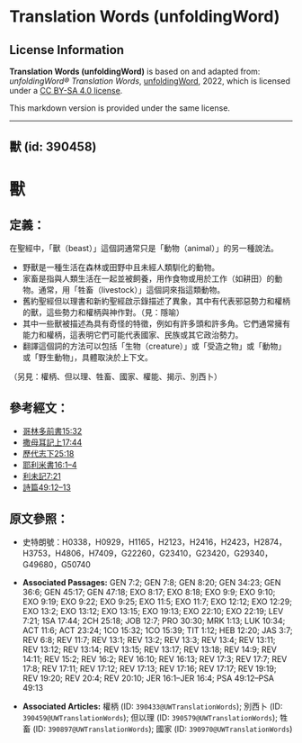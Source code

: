 # Translation Words (unfoldingWord)

## License Information

**Translation Words (unfoldingWord)** is based on and adapted from: _unfoldingWord® Translation Words_, [unfoldingWord](https://unfoldingword.org/utw), 2022, which is licensed under a [CC BY-SA 4.0 license](https://creativecommons.org/licenses/by-sa/4.0/legalcode.en).

This markdown version is provided under the same license.



--------------------------------

## 獸 (id: 390458)

獸
=

定義：
---

在聖經中，「獸（beast）」這個詞通常只是「動物（animal）」的另一種說法。

* 野獸是一種生活在森林或田野中且未經人類馴化的動物。
* 家畜是指與人類生活在一起並被飼養，用作食物或用於工作（如耕田）的動物。通常，用「牲畜（livestock）」這個詞來指這類動物。
* 舊約聖經但以理書和新約聖經啟示錄描述了異象，其中有代表邪惡勢力和權柄的獸，這些勢力和權柄與神作對。（見：隱喻）
* 其中一些獸被描述為具有奇怪的特徵，例如有許多頭和許多角。它們通常擁有能力和權柄，這表明它們可能代表國家、民族或其它政治勢力。
* 翻譯這個詞的方法可以包括「生物（creature）」或「受造之物」或「動物」或「野生動物」，具體取決於上下文。

（另見：權柄、但以理、牲畜、國家、權能、揭示、別西卜）

參考經文：
-----

* [哥林多前書15:32](https://ref.ly/1Cor15:32)
* [撒母耳記上17:44](https://ref.ly/1Sam17:44)
* [歷代志下25:18](https://ref.ly/2Chr25:18)
* [耶利米書16:1–4](https://ref.ly/Jer16:1-Jer16:4)
* [利未記7:21](https://ref.ly/Lev7:21)
* [詩篇49:12–13](https://ref.ly/Ps49:12-Ps49:13)

原文參照：
-----

* 史特朗號：H0338，H0929，H1165，H2123，H2416，H2423，H2874，H3753，H4806，H7409，G22260，G23410，G23420，G29340，G49680，G50740

* **Associated Passages:** GEN 7:2; GEN 7:8; GEN 8:20; GEN 34:23; GEN 36:6; GEN 45:17; GEN 47:18; EXO 8:17; EXO 8:18; EXO 9:9; EXO 9:10; EXO 9:19; EXO 9:22; EXO 9:25; EXO 11:5; EXO 11:7; EXO 12:12; EXO 12:29; EXO 13:2; EXO 13:12; EXO 13:15; EXO 19:13; EXO 22:10; EXO 22:19; LEV 7:21; 1SA 17:44; 2CH 25:18; JOB 12:7; PRO 30:30; MRK 1:13; LUK 10:34; ACT 11:6; ACT 23:24; 1CO 15:32; 1CO 15:39; TIT 1:12; HEB 12:20; JAS 3:7; REV 6:8; REV 11:7; REV 13:1; REV 13:2; REV 13:3; REV 13:4; REV 13:11; REV 13:12; REV 13:14; REV 13:15; REV 13:17; REV 13:18; REV 14:9; REV 14:11; REV 15:2; REV 16:2; REV 16:10; REV 16:13; REV 17:3; REV 17:7; REV 17:8; REV 17:11; REV 17:12; REV 17:13; REV 17:16; REV 17:17; REV 19:19; REV 19:20; REV 20:4; REV 20:10; JER 16:1–JER 16:4; PSA 49:12–PSA 49:13
* **Associated Articles:** 權柄 (ID: `390433@UWTranslationWords`); 別西卜 (ID: `390459@UWTranslationWords`); 但以理 (ID: `390579@UWTranslationWords`); 牲畜 (ID: `390897@UWTranslationWords`); 國家 (ID: `390970@UWTranslationWords`)

